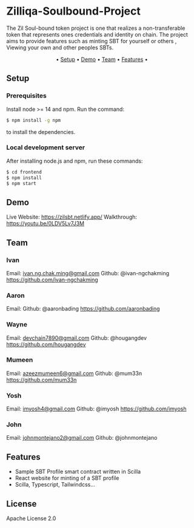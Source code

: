 # Zilliqa-Soulbound-Project
The Zil Soul-bound token project is one that realizes a non-transferable token that represents ones credentials and identity on chain. The project aims to provide features such as minting SBT for yourself or others , Viewing your own and other peoples SBTs.

<p align="center">•
  <a href="#setup">Setup</a> •
  <a href="#demo">Demo</a> •
  <a href="#team">Team</a> •
  <a href="#features">Features</a> •
</p>

## Setup

### Prerequisites
Install node >= 14 and npm. Run the command:

```bash
$ npm install -g npm
```
to install the dependencies.

### Local development server

After installing node.js and npm, run these commands:

```bash
$ cd frontend
$ npm install
$ npm start
```
## Demo
Live Website: https://zilsbt.netlify.app/
Walkthrough: https://youtu.be/0LDV5Lv7J3M
## Team

### Ivan
Email: ivan.ng.chak.ming@gmail.com
Github: @ivan-ngchakming https://github.com/ivan-ngchakming

### Aaron
Email:
Github: @aaronbading https://github.com/aaronbading

### Wayne
Email: devchain7890@gmail.com 
Github: @hougangdev https://github.com/hougangdev

### Mumeen
Email: azeezmumeen6@gmail.com
Github: @mum33n https://github.com/mum33n

### Yosh
Email: imyosh4@gmail.com
Github: @imyosh https://github.com/imyosh

### John
Email: johnmontejano2@gmail.com
Github: @johnmontejano

## Features

- Sample SBT Profile smart contract written in Scilla 
- React website for minting of a SBT profile 
- Scilla, Typescript, Tailwindcss...

## License
Apache License 2.0
